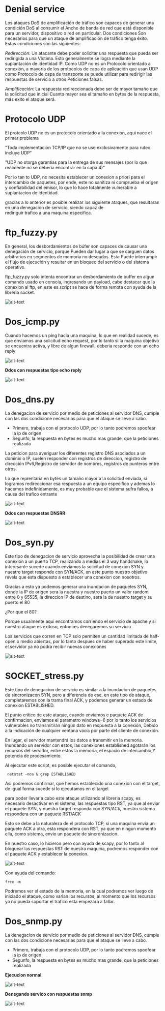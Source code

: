 # Denial service #


 Los ataques DoS de amplificación de tráfico son capaces de generar una condición DoS al consumir el
 Ancho de banda de red que está disponible para un servidor, dispositivo o red en particular. Dos condiciones 
 Son necesarios para que un ataque de amplificación de tráfico tenga éxito. Estas condiciones son las siguientes:
 
 *Redirección*: Un atacante debe poder solicitar una respuesta que pueda ser redirigida a una Víctima. 
   Esto generalmente se logra mediante la suplantación de identidad IP. Como UDP no es un Protocolo orientado a conexión,
   a mayoría de los protocolos de capa de aplicación que usan UDP como
   Protocolo de capa de transporte se puede utilizar para redirigir las respuestas de servicio a otros Peticiones falsas.

 *Amplificación*: La respuesta redireccionada debe ser de mayor tamaño que la solicitud que inicial
   Cuanto mayor sea el tamaño en bytes de la respuesta, más exito el ataque será.
   
   
 # Protocolo UDP #
   
   El protcolo UDP no es un protocolo orientado a la conexion, aqui nace el primer problema
   
  "Toda implementación TCP/IP que no se use exclusivamente para ruteo incluye UDP"
  
  "UDP no otorga garantías para la entrega de sus mensajes (por lo que realmente no se debería encontrar en la capa 4)"
   
   Por lo tan to UDP, no necesita establecer un conexion a priori para el intercambio de paquetes, por ende, este no sanitiza  ni          comprueba el origen y confiabilidad del emisor, lo que lo hace totalmente vulnerable a suplantacion de identidad.
   
   gracias  a lo anterior es posible realizar los siguiente ataques, que resultaran en una denegacion de servicio, siendo capaz de       
   rediriguir trafico a una maquina especifica.
   
   
 # ftp_fuzzy.py #
   
   En general, los desbordamientos de búfer son capaces de causar una denegación de servicio, porque
   Pueden dar lugar a que se carguen datos arbitrarios en segmentos de memoria no deseados. Esta
   Puede interrumpir el flujo de ejecución y resultar en un bloqueo del servicio o del sistema operativo.
   
   ftp_fuzzy.py solo intenta encontrar un desbordamiento de buffer en algun comando usado en consola, ingresando un payload,
   cabe destacar que la conexion al ftp,  en este es script se hace de forma remota con ayuda de la libreria socket.
   
      
  ![alt-text](img/ftp.png) 
   
   
 # Dos_icmp.py #
    
  Cuando hacemos un ping hacia una maquina, lo que en realidad sucede, es que enviamos una solicitud echo request, por lo tanto 
  si la maquina objetivo se encuentra activa, y libre de algun firewall, deberia responde con un echo reply
    
    
  ![alt-text](img/icmp.png) 
    
    
  **Ddos con respuestas tipo echo reply**
    
  ![alt-text](img/icmp2.png) 
  
  
  
 # Dos_dns.py #
 
 La denegacion de servicio por medio de peticiones al servidor DNS, cumple con las dos condicione necesarias para que el ataque se lleve   a cabo.
 
  * Primero, trabaja con el protocolo UDP, por lo tanto podremos spoofear la ip de origen
  * Segunfo, la respuesta en bytes es mucho mas grande, que la peticiones realizada
  
  La peticion para averiguar los diferentes registro DNS asociados a un dominio o IP, suelen responder con registros de direccion,         registro de dirección IPv6,Registro de servidor de nombres, registros de punteros entre otros.
  
  Lo que reprentaria en bytes un tamaño mayor a la solicitud enviada, si logramos redireccionar esa respuesta a un equipo especifico y     ademas lo hacemos indefinidamente, es muy probable que el sistema sufra fallos, a causa del trafico entrante
  
  
  ![alt-text](img/dns2.png)
  
 **Ddos con respuestas DNSRR**
   
  ![alt-text](img/dnsa.png)
  
  
  # Dos_syn.py #
  
  Este tipo de denegacion de servicio aprovecha la posibilidad de crear una conexion a un puerto TCP, realizando a medias el 3 way         handshake, lo interesante sucede cuando enviamos la solicitud de conexion SYN y nuestro target responde con SYN/ACK, en este punto       nuestro objetivo revela que esta dispuesto a establecer una conexion con nosotros.
  
  Gracias a esto ya podemos generar una inundacion de paquetes SYN, donde la IP de origen sera la nuestra y nuestro puerto un valor       random entre 0 y 65535, la direccion IP de destino, sera la de nuestro target  y su puerto el 80
  
  ¿Por que el 80?
  
  Porque usualmente aqui encontramos corriendo el servicio de apache y si nuestro ataque es exitoso, entonces denegaremos su servicio
  
  Los servicios que corren en TCP solo permiten un cantidad limitada de half-open o medio abiertas, por lo tanto despues  de haber         superado este limite, el servidor ya no podra recibir nuevas conexiones 
  
 ![alt-text](img/syn.png)
 
 
 
 # SOCKET_stress.py #
 
  Este tipo de denegacion de servicio es similar  a la inundacion de paquetes de sincronizacon SYN, pero a diferencia de ese, en este     tipo de ataque, completaremos con la trama final ACK, y podemos generar un estado de conexion ESTABLISHED.
 
  El punto critico de este ataque, cuando enviamos e paquete ACK de confirmacion, enviamos el parametro windows=0 por lo tanto los         servicios vulnerables no transmitirán ningún dato en respuesta a la conexión, Debido a la indicación de cualquier ventana vacía por     parte del cliente de conexión.
 
  En lugar, el servidor mantendrá los datos a transmitir en la memoria. Inundando un servidor con estos, las conexiones established       agotarán los recursos del servidor, entre estos la memoria, el espacio de intercambio,Y potencia de procesamiento.

  Al ejecutar este script, es posible ejecutar el comando, 

  ```
   netstat -noa & grep ESTABLISHED 
  ```

  Asi podremos confirmar, que  hemos establecido una conexion con el target, de igual forma sucede si lo ejecutamos en el target
 
  para poder llevar a cabo este ataque utilizando al libreria scapy, es necesario desactivar en el sistema, las respuestas tipo RST, 
  ya que al enviar el paquete SYN,  y nuestra target responda con SYN/ACk, nuestro sistema respondera con un paquete RST/ACK
 
  Esto se debe a la naturaleza de el protocolo TCP, si una maquina envia un paquete ACK a otra, esta respondera con RST, ya que en         ningun   momento ella, como sistema, envio un paquete de sincronizacion.
 
  En nuestro caso, lo hicieron pero con ayuda de scapy, por lo tanto al bloquear las respuestas RST de nuestra maquina, podremos           responder con el paquete ACK y establecer la conexion.
 
 
  ![alt-text](img/socket.png)
  
  
  Con ayuda del comando:
  
   ```
   free -m
   ```
  
  Podremos ver el estado de la memoria, en la cual podremos ver luego de iniciado el ataque, como varian los recursos, al momento que     los recursos ya no pueda soportar el trafico esta empezara a fallar.
  
  
  
  # Dos_snmp.py #
  
   La denegacion de servicio por medio de peticiones al servidor DNS, cumple con las dos condicione necesarias para que el ataque se        lleve   a cabo.
 
  * Primero, trabaja con el protocolo UDP, por lo tanto podremos spoofear la ip de origen
  * Segunfo, la respuesta en bytes es mucho mas grande, que la peticiones realizada
  
   **Ejecucion normal**
   
   ![alt-text](img/snmp.png)
   
   **Denegando servico con respuestas snmp**
  
   ![alt-text](img/snmp1.png)
 
 
    
  
   

